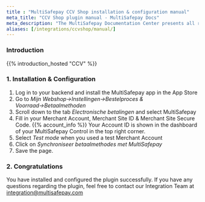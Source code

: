 ```yaml
---
title : "MultiSafepay CCV Shop installation & configuration manual"
meta_title: "CCV Shop plugin manual - MultiSafepay Docs"
meta_description: "The MultiSafepay Documentation Center presents all relevant information about our Plugins and API. You can also find support pages for payment methods, tools and general questions as well as the contact details of our Support and Integration Teams."
aliases: [/integrations/ccvshop/manual/]
---
```


### Introduction

{{% introduction_hosted "CCV" %}}

### 1. Installation & Configuration
1. Log in to your backend and install the MultiSafepay app in the App Store
2. Go to _Mijn Webshop→Instellingen→Bestelproces & Voorraad→Betaalmethoden_
3. Scroll down to the tab _Electronische betalingen_ and select MultiSafepay
4. Fill in your Merchant Account, Merchant Site ID & Merchant Site Secure Code. {{% account_info %}}
Your Account ID is shown in the dashboard of your MultiSafepay Control in the top right corner.
5. Select _Test mode_ when you used a test Merchant Account
6. Click on _Synchroniseer betaalmethodes met MultiSafepay_
7. Save the page.

### 2. Congratulations
You have installed and configured the plugin successfully. If you have any questions regarding the plugin, feel free to contact our Integration Team at <integration@multisafepay.com>

